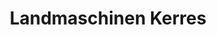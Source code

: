 ---
title: "Landmaschinen Kerres"
url: /holzheim-am-forst/landmaschinen-kerres/
shop: Autowerkstatt
---